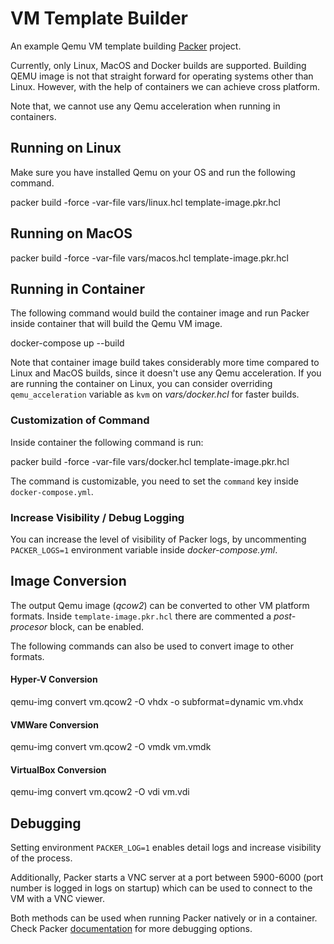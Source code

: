 # VM Template Builder

An example Qemu VM template building [Packer](https://www.packer.io/) project.

Currently, only Linux, MacOS and Docker builds are supported. Building QEMU image is not that straight forward for operating systems other than Linux. However, with the help of containers we can achieve cross platform.

Note that, we cannot use any Qemu acceleration when running in containers.

## Running on Linux

Make sure you have installed Qemu on your OS and run the following command.

packer build -force -var-file vars/linux.hcl template-image.pkr.hcl

## Running on MacOS

packer build -force -var-file vars/macos.hcl template-image.pkr.hcl

## Running in Container

The following command would build the container image and run Packer inside container that will build the Qemu VM image.

docker-compose up --build

Note that container image build takes considerably more time compared to Linux and MacOS builds, since it doesn't use any Qemu acceleration. If you are running the container on Linux, you can consider overriding `qemu_acceleration` variable as `kvm` on _vars/docker.hcl_ for faster builds.

### Customization of Command

Inside container the following command is run:

packer build -force -var-file vars/docker.hcl template-image.pkr.hcl

The command is customizable, you need to set the `command` key inside `docker-compose.yml`.

### Increase Visibility / Debug Logging

You can increase the level of visibility of Packer logs, by uncommenting `PACKER_LOGS=1` environment variable inside _docker-compose.yml_.

## Image Conversion

The output Qemu image (_qcow2_) can be converted to other VM platform formats. Inside `template-image.pkr.hcl` there are commented a _post-procesor_ block, can be enabled.

The following commands can also be used to convert image to other formats.

#### Hyper-V Conversion

qemu-img convert vm.qcow2 -O vhdx -o subformat=dynamic vm.vhdx

#### VMWare Conversion

qemu-img convert vm.qcow2 -O vmdk vm.vmdk

#### VirtualBox Conversion

qemu-img convert vm.qcow2 -O vdi vm.vdi

## Debugging

Setting environment `PACKER_LOG=1` enables detail logs and increase visibility of the process.

Additionally, Packer starts a VNC server at a port between 5900-6000 (port number is logged in logs on startup) which can be used to connect to the VM with a VNC viewer.

Both methods can be used when running Packer natively or in a container. Check Packer [documentation](https://www.packer.io/docs) for more debugging options.
